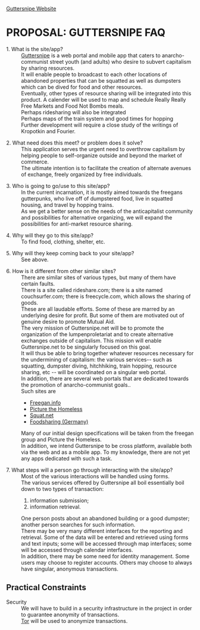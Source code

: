 [Guttersnipe Website ](http://guttersnipe.org)



<h1>PROPOSAL:  GUTTERSNIPE FAQ</h1>

<dl>
<dt>1. What is the site/app?</dt>
<dd><a href="http://www.guttersnipe.org"> Guttersnipe</a> is a web portal and mobile app that caters to anarcho-communist street youth (and adults) who desire to subvert capitalism by sharing resources.</dd>
<dd>It will enable people to broadcast to each other locations of abandoned properties that can be squatted as well as dumpsters which can be dived for food and other resources.</dd>
<dd>Eventually, other types of resource sharing will be integrated into this product.  A calender will be used to map and schedule Really Really Free Markets and Food Not Bombs meals.   </dd>
<dd>Perhaps ridesharing will also be integrated</dd>
<dd>Perhaps maps of the train system and good times for hopping</dd>
<dd>Further development will require a close study of the writings of Kropotkin and Fourier.<dd>
</dl>

<dl>
<dt>2. What need does this meet? or problem does it solve?</dt>
<dd>This application serves the urgent need to overthrow capitalism by helping people to self-organize outside and beyond the market of commerce.</dd>
<dd>The ultimate intention is to facilitate the creation of alternate avenues of exchange, freely organized by free individuals.</dd>
</dl>

<dl>
<dt>3. Who is going to go/use to this site/app?</dt>
<dd>In the current incarnation, it is mostly aimed towards the freegans gutterpunks, who live off of dumpstered food, live in squatted housing, and travel by hopping trains.</dd>
<dd>As we get a better sense on the needs of the anticapitalist community and possibilities for alternative organizing, we will expand the possibilities for anti-market resource sharing.</dd>
</dl>

<dl>
<dt>4. Why will they go to this site/app?</dt>
<dd>To find food, clothing, shelter, etc.  </dd>
</dl>

<dl>
<dt>5. Why will they keep coming back to your site/app?</dt>
<dd>See above.  </dd>
</dl>

<dl>
<dt>6. How is it different from other similar sites?</dt>
<dd>There are similar sites of various types, but many of them have certain faults.</dd>
<dd>There is a site called rideshare.com; there is a site named couchsurfer.com; there is freecycle.com, which allows the sharing of goods.</dd>
<dd> These are all laudable efforts.  Some of these are marred by an underlying desire for profit.  But some of them are motivated out of genuine desire to promote Mutual Aid.</dd>
<dd>The very mission of Guttersnipe.net will be to promote the organization of the lumpenproletariat and to create alternative exchanges outside of capitalism.  This mission will enable Guttersnipe.net to be singularly focused on this goal.  </dd>
<dd>It will thus be able to bring together whatever resources necessary for the undermining of capitalism:  the various services-- such as squatting, dumpster diving, hitchhiking, train hopping, resource sharing, etc  -- will be coordinated on a singular web portal.</dd>
<dd>In addition, there are several web portals that are dedicated towards the promotion of anarcho-communist goals..  </dd>
<dd> Such sites are 
  <ul>
    <li> <a href="http://www.freegan.info"> Freegan.info</a> </li>
    <li> <a href="http://picturethehomeless.org"> Picture the Homeless </a></li>
    <li> <a href="http://www.squat.net"> Squat.net</a> </li> 
    <li> <a href="http://foodsharing.de/"> Foodsharing (Germany) </a></li>
  </ul>
</dd>
<dd>
Many of our initial design specifications will be taken from the freegan group and Picture the Homeless.  </dd>
<dd>In addition, we intend Guttersnipe to be cross platform, available both via the web and as a mobile app.  To my knowledge, there are not yet any apps dedicated with such a task.  </dd>

<dl>
<dt>7. What steps will a person go through interacting with the site/app?</dt>
<dd>Most of the various interactions will be handled using forms.</dd>
<dd>The various services offered by Guttersnipe all boil essentially boil down to two types of transaction:  
<dd> <ol>
    <li>  information submission; </li>
    <li>  information retrieval.  </li>
    </ol>
</dd>
<dd> One person posts about an abandoned building or a good dumpster; another person searches for such information.  </dd>
<dd>There may be very many different interfaces for the reporting and retrieval.  Some of the data will be entered and retrieved using forms and text inputs; some will be accessed through map interfaces; some will be accessed through calendar interfaces.  </dd>
<dd>In addition, there may be some need for identity management.  Some users may choose to register accounts.  Others may choose to always have singular, anonymous transactions.</dd>
</dl>

<h2>Practical Constraints</h2>
<dl>
<dt> Security</dt>
<dd>
We will have to build in a security infrastructure in the project in order to guarantee anonymity of transactions.
</dd>
<dd>
 <a href="https://www.torproject.org/"> Tor</a>  will be used to anonymize transactions.
</dd>
</dl>
